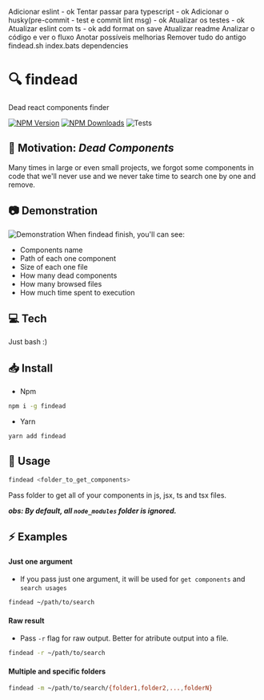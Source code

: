 Adicionar eslint - ok
Tentar passar para typescript - ok
Adicionar o husky(pre-commit - test e commit lint msg) - ok
Atualizar os testes - ok
Atualizar eslint com ts - ok
add format on save
Atualizar readme
Analizar o código e ver o fluxo
Anotar possíveis melhorias
Remover tudo do antigo
  findead.sh
  index.bats
  dependencies

# :mag: findead

Dead react components finder

[![NPM Version](https://img.shields.io/npm/v/findead?logo=npm)]()
[![NPM Downloads](https://img.shields.io/npm/dw/findead?logo=npm)]()
![Tests](https://github.com/narcello/findead/workflows/TESTS/badge.svg)

## :dart: Motivation: _Dead Components_

Many times in large or even small projects, we forgot some components in code that we'll never use and we never take time to search one by one and remove.

## :camera: Demonstration

![Demonstration](https://user-images.githubusercontent.com/6786382/73863397-c3d5aa00-481e-11ea-9360-0a530a93cd4a.png)
When findead finish, you'll can see:

- Components name
- Path of each one component
- Size of each one file
- How many dead components
- How many browsed files
- How much time spent to execution

## :computer: Tech

Just bash :)

## :inbox_tray: Install

- Npm

```sh
npm i -g findead
```

- Yarn

```sh
yarn add findead
```

## :hammer: Usage

```bash
findead <folder_to_get_components>
```

Pass folder to get all of your components in js, jsx, ts and tsx files.

**_obs: By default, all `node_modules` folder is ignored._**

## :zap: Examples

#### Just one argument

- If you pass just one argument, it will be used for `get components` and `search usages`

```bash
findead ~/path/to/search
```

#### Raw result

- Pass `-r` flag for raw output. Better for atribute output into a file.

```bash
findead -r ~/path/to/search
```

#### Multiple and specific folders

```bash
findead -m ~/path/to/search/{folder1,folder2,...,folderN}
```
